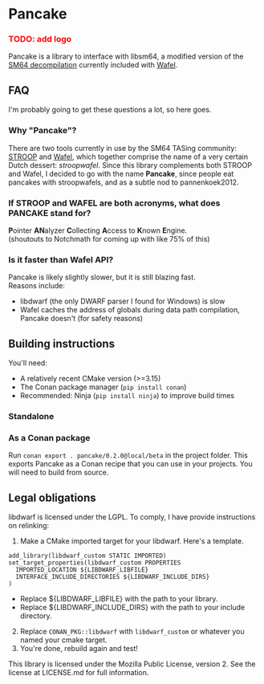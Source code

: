 # Pancake

<h3 style="color: red">TODO: add logo</h3>

Pancake is a library to interface with libsm64, a modified version of the [SM64 decompilation](https://github.com/n64decomp/sm64) currently included with [Wafel](https://github.com/branpk/wafel).

## FAQ
I'm probably going to get these questions a lot, so here goes.
### Why "Pancake"?
There are two tools currently in use by the SM64 TASing community: 
[STROOP](https://github.com/SM64-TAS-ABC/STROOP) and 
[Wafel](https://github.com/branpk/wafel), which together comprise the name of a
very certain Dutch dessert: *stroopwafel*. Since this library complements both STROOP and Wafel, I decided to go with the name **Pancake**, since people eat pancakes with stroopwafels, and as a subtle nod to pannenkoek2012.

### If STROOP and WAFEL are both acronyms, what does PANCAKE stand for?
**P**ointer **AN**alyzer **C**ollecting **A**ccess to **K**nown **E**ngine.  
(shoutouts to Notchmath for coming up with like 75% of this)

### Is it faster than Wafel API?
Pancake is likely slightly slower, but it is still blazing fast.  
Reasons include:
- libdwarf (the only DWARF parser I found for Windows) is slow
- Wafel caches the address of globals during data path compilation, Pancake doesn't (for safety reasons)

## Building instructions
You'll need:
- A relatively recent CMake version (>=3.15)
- The Conan package manager (`pip install conan`)
- Recommended: Ninja (`pip install ninja`) to improve build times

### Standalone


### As a Conan package
Run `conan export . pancake/0.2.0@local/beta` in the project folder. This exports Pancake as a Conan 
recipe that you can use in your projects. You will need to build from source.


## Legal obligations
libdwarf is licensed under the LGPL. To comply, I have provide instructions on relinking:
1. Make a CMake imported target for your libdwarf. Here's a template.
```
add_library(libdwarf_custom STATIC IMPORTED)
set_target_properties(libdwarf_custom PROPERTIES
  IMPORTED_LOCATION ${LIBDWARF_LIBFILE}
  INTERFACE_INCLUDE_DIRECTORIES ${LIBDWARF_INCLUDE_DIRS}
)
```
  - Replace \${LIBDWARF_LIBFILE} with the path to your library.
  - Replace \${LIBDWARF_INCLUDE_DIRS} with the path to your include directory.
2. Replace `CONAN_PKG::libdwarf` with `libdwarf_custom` or whatever you named your cmake target.
3. You're done, rebuild again and test!

This library is licensed under the Mozilla Public License, version 2. See the license at LICENSE.md 
for full information.